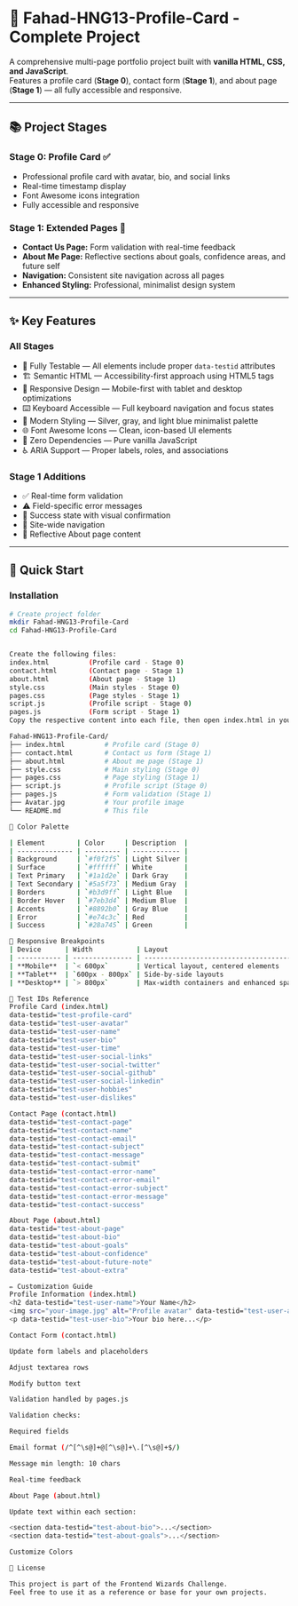 # 🎯 Fahad-HNG13-Profile-Card - Complete Project

A comprehensive multi-page portfolio project built with **vanilla HTML, CSS, and JavaScript**.  
Features a profile card (**Stage 0**), contact form (**Stage 1**), and about page (**Stage 1**) — all fully accessible and responsive.

---

## 📚 Project Stages

### **Stage 0: Profile Card ✅**
- Professional profile card with avatar, bio, and social links  
- Real-time timestamp display  
- Font Awesome icons integration  
- Fully accessible and responsive  

### **Stage 1: Extended Pages 🚀**
- **Contact Us Page:** Form validation with real-time feedback  
- **About Me Page:** Reflective sections about goals, confidence areas, and future self  
- **Navigation:** Consistent site navigation across all pages  
- **Enhanced Styling:** Professional, minimalist design system  

---

## ✨ Key Features

### **All Stages**
- 🧩 Fully Testable — All elements include proper `data-testid` attributes  
- 🏗️ Semantic HTML — Accessibility-first approach using HTML5 tags  
- 📱 Responsive Design — Mobile-first with tablet and desktop optimizations  
- ⌨️ Keyboard Accessible — Full keyboard navigation and focus states  
- 🎨 Modern Styling — Silver, gray, and light blue minimalist palette  
- 🌐 Font Awesome Icons — Clean, icon-based UI elements  
- 🧠 Zero Dependencies — Pure vanilla JavaScript  
- ♿ ARIA Support — Proper labels, roles, and associations  

### **Stage 1 Additions**
- ✅ Real-time form validation  
- ⚠️ Field-specific error messages  
- 🎉 Success state with visual confirmation  
- 🧭 Site-wide navigation  
- 📘 Reflective About page content  

---

## 🚀 Quick Start

### **Installation**
```bash
# Create project folder
mkdir Fahad-HNG13-Profile-Card
cd Fahad-HNG13-Profile-Card


Create the following files:
index.html          (Profile card - Stage 0)
contact.html        (Contact page - Stage 1)
about.html          (About page - Stage 1)
style.css           (Main styles - Stage 0)
pages.css           (Page styles - Stage 1)
script.js           (Profile script - Stage 0)
pages.js            (Form script - Stage 1)
Copy the respective content into each file, then open index.html in your browser — that’s it! 🎉

Fahad-HNG13-Profile-Card/
├── index.html          # Profile card (Stage 0)
├── contact.html        # Contact us form (Stage 1)
├── about.html          # About me page (Stage 1)
├── style.css           # Main styling (Stage 0)
├── pages.css           # Page styling (Stage 1)
├── script.js           # Profile script (Stage 0)
├── pages.js            # Form validation (Stage 1)
├── Avatar.jpg          # Your profile image
└── README.md           # This file

🎨 Color Palette

| Element        | Color     | Description  |
| -------------- | --------- | ------------ |
| Background     | `#f0f2f5` | Light Silver |
| Surface        | `#ffffff` | White        |
| Text Primary   | `#1a1d2e` | Dark Gray    |
| Text Secondary | `#5a5f73` | Medium Gray  |
| Borders        | `#b3d9ff` | Light Blue   |
| Border Hover   | `#7eb3d4` | Medium Blue  |
| Accents        | `#8892b0` | Gray Blue    |
| Error          | `#e74c3c` | Red          |
| Success        | `#28a745` | Green        |

📱 Responsive Breakpoints
| Device      | Width           | Layout                                    |
| ----------- | --------------- | ----------------------------------------- |
| **Mobile**  | `< 600px`       | Vertical layout, centered elements        |
| **Tablet**  | `600px - 800px` | Side-by-side layouts                      |
| **Desktop** | `> 800px`       | Max-width containers and enhanced spacing |

🧪 Test IDs Reference
Profile Card (index.html)
data-testid="test-profile-card"
data-testid="test-user-avatar"
data-testid="test-user-name"
data-testid="test-user-bio"
data-testid="test-user-time"
data-testid="test-user-social-links"
data-testid="test-user-social-twitter"
data-testid="test-user-social-github"
data-testid="test-user-social-linkedin"
data-testid="test-user-hobbies"
data-testid="test-user-dislikes"

Contact Page (contact.html)
data-testid="test-contact-page"
data-testid="test-contact-name"
data-testid="test-contact-email"
data-testid="test-contact-subject"
data-testid="test-contact-message"
data-testid="test-contact-submit"
data-testid="test-contact-error-name"
data-testid="test-contact-error-email"
data-testid="test-contact-error-subject"
data-testid="test-contact-error-message"
data-testid="test-contact-success"

About Page (about.html)
data-testid="test-about-page"
data-testid="test-about-bio"
data-testid="test-about-goals"
data-testid="test-about-confidence"
data-testid="test-about-future-note"
data-testid="test-about-extra"

✏️ Customization Guide
Profile Information (index.html)
<h2 data-testid="test-user-name">Your Name</h2>
<img src="your-image.jpg" alt="Profile avatar" data-testid="test-user-avatar">
<p data-testid="test-user-bio">Your bio here...</p>

Contact Form (contact.html)

Update form labels and placeholders

Adjust textarea rows

Modify button text

Validation handled by pages.js

Validation checks:

Required fields

Email format (/^[^\s@]+@[^\s@]+\.[^\s@]+$/)

Message min length: 10 chars

Real-time feedback

About Page (about.html)

Update text within each section:

<section data-testid="test-about-bio">...</section>
<section data-testid="test-about-goals">...</section>

Customize Colors

📝 License

This project is part of the Frontend Wizards Challenge.
Feel free to use it as a reference or base for your own projects.